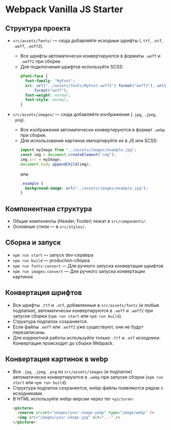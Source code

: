 # Webpack Vanilla JS Starter

## Структура проекта

- `src/assets/fonts/` — сюда добавляйте исходные шрифты (`.ttf`, `.otf`, `.woff`, `.woff2`).

  - Все шрифты автоматически конвертируются в форматы `.woff` и `.woff2` при сборке.
  - Для подключения шрифтов используйте SCSS:
    ```scss
    @font-face {
      font-family: "MyFont";
      src: url("../assets/fonts/MyFont.woff2") format("woff2"), url("../assets/fonts/MyFont.woff")
          format("woff");
      font-weight: normal;
      font-style: normal;
    }
    ```

- `src/assets/images/` — сюда добавляйте изображения (`.jpg`, `.jpeg`, `.png`).
  - Все изображения автоматически конвертируются в формат `.webp` при сборке.
  - Для использования картинок импортируйте их в JS или SCSS:
    ```js
    import myImage from "../assets/images/example.jpg";
    const img = document.createElement("img");
    img.src = myImage;
    document.body.appendChild(img);
    ```
    или
    ```scss
    .example {
      background-image: url("../assets/images/example.jpg");
    }
    ```

## Компонентная структура

- Общие компоненты (Header, Footer) лежат в `src/components/`.
- Основные стили — в `src/styles/`.

## Сборка и запуск

- `npm run start` — запуск dev-сервера
- `npm run build` — production-сборка
- `npm run fonts:convert` — Для ручного запуска конвертации шрифтов
- `npm run images:convert` — Для ручного запуска конвертации картинок

## Конвертация шрифтов

- Все шрифты `.ttf` и `.otf`, добавленные в `src/assets/fonts` (и любые подпапки), автоматически конвертируются в `.woff` и `.woff2` при запуске сборки (`npm run start` или `npm run build`).
- Структура подпапок сохраняется.
- Если файлы `.woff` или `.woff2` уже существуют, они не будут перезаписаны.
- Для корректной работы используйте только `.ttf` и `.otf` исходники. Конвертация происходит до сборки Webpack.

## Конвертация картинок в webp

- Все `.jpg`, `.jpeg`, `.png` из `src/assets/images` (и подпапок) автоматически конвертируются в `.webp` при запуске сборки (`npm run start` или `npm run build`).
- Структура подпапок сохраняется, webp-файлы появляются рядом с исходниками.
- В HTML используйте webp-версии через тег `<picture>`:
  ```html
  <picture>
    <source srcset="images/your-image.webp" type="image/webp" />
    <img src="images/your-image.jpg" alt="..." />
  </picture>
  ```
